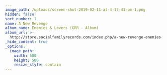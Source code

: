```yaml
---
image_path: /uploads/screen-shot-2019-02-11-at-4-17-41-pm-1.png
hidden: false
sort_number: 1
name: A New Revenge
album_name: Enemies & Lovers (GRR - Album)
album_url: >-
  http://store.socialfamilyrecords.com/index.php/a-new-revenge-enemies-and-lovers-vinyl.html
_hide_content: true
_options:
  image_path:
    width: 500
    height: 500
    resize_style: contain
---
```


